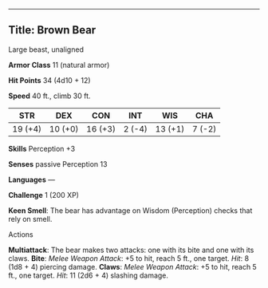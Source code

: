 -------------------------
Title: Brown Bear
-------------------------


Large beast, unaligned

**Armor Class** 11 (natural armor)

**Hit Points** 34 (4d10 + 12)

**Speed** 40 ft., climb 30 ft.

| STR    | DEX     | CON     | INT     | WIS     | CHA
|---------| -------- |--------- |--------- |---------| --------
| 19 (+4)   | 10 (+0)   | 16 (+3)   | 2 (-4)   | 13 (+1)   | 7 (-2)


**Skills** Perception +3

**Senses** passive Perception 13

**Languages** —

**Challenge** 1 (200 XP)


**Keen Smell**: The bear has advantage on Wisdom (Perception) checks
that rely on smell.


Actions

**Multiattack**: The bear makes two attacks: one with its bite and
one with its claws.
**Bite**: *Melee Weapon Attack*: +5 to hit, reach 5 ft., one target.
*Hit*: 8 (1d8 + 4) piercing damage.
**Claws**: *Melee Weapon Attack*: +5 to hit, reach 5 ft.,
one target. *Hit*: 11 (2d6 + 4) slashing damage.


